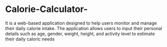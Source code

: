 # Calorie-Calculator-
It is a web-based application designed to help users monitor and manage their daily calorie intake. The application allows users to input their personal details such as age, gender, weight, height, and activity level to estimate their daily caloric needs
